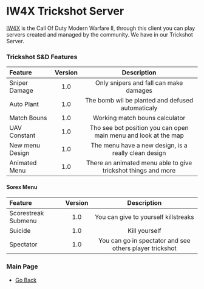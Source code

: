 # IW4X Trickshot Server
[IW4X](https://github.com/XLabsProject/iw6x-client) is the Call Of Duty Modern Warfare II, through this client you can play servers created and managed by the community. We have in our Trickshot Server.

### Trickshot S&D Features
| Feature | Version | Description |
| :------------ |:---------------:|:---------------:|
| Sniper Damage| 1.0 | Only snipers and fall can make damages|
| Auto Plant | 1.0 | The bomb wil be planted and defused automaticaly |
| Match Bouns | 1.0 | Working match bouns calculator |
| UAV Constant | 1.0 | Tho see bot position you can open main menu and look at the map |
| New menu Design | 1.0 | The menu have a new design, is a really clean design |
| Animated Menu | 1.0| There an animated menu able to give trickshot things and more |

#### Sorex Menu
| Feature | Version | Description |
| :------------ |:---------------:|:---------------:|
| Scorestreak Submenu | 1.0 | You can give to yourself killstreaks|
| Suicide | 1.0 | Kill yourself |
| Spectator | 1.0 | You can go in spectator and see others player trickshot |



### Main Page
- [Go Back](https://github.com/DoktorSAS/Sorex/blob/main/README.md)

